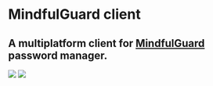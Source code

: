 # MindfulGuard client
## A multiplatform client for [MindfulGuard](https://github.com/MindfulGuard/server) password manager.
![](https://github.com/MindfulGuard/multiplatform-client/blob/main/.screenshots/safe_page.png?raw=true)
![](https://github.com/MindfulGuard/multiplatform-client/blob/main/.screenshots/user_page.png?raw=true)
